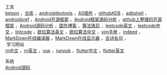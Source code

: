 工具  
<a href="http://www.bejson.com" target="_blank">bejson</a> ，<a href="https://search.maven.org" target="_blank">仓库</a> ，<a href="https://www.androiddevtools.cn" target="_blank">androiddevtools</a>  ，<a href="https://ydmmocoo.github.io" target="_blank">AS插件</a>  ，<a href="https://github.com/mzlogin/awesome-adb" target="_blank">githubADB</a>  ，<a href="http://adbshell.com/commands" target="_blank">adbshell</a>  ，<a href="http://androidxref.com" target="_blank">androidxref</a>  ，<a href="https://github.com/Trinea/android-open-project" target="_blank">Android开源框架</a>  ，<a href="http://a.codekk.com" target="_blank">Android框架源码分析</a>  ，<a href="https://github.com/Tim9Liu9/TimLiu-Android" target="_blank">github上整理的开源框架</a>  ，<a href="https://github.com/LittleFriendsGroup/AndroidSdkSourceAnalysis" target="_blank">Android源码分析</a>  ，<a href="http://www.importnew.com/7469.html" target="_blank">国外博客</a>  ，<a href="https://soulmachine.gitbooks.io/algorithm-essentials/java" target="_blank">算法珠玑</a>  ，<a href="https://leetcode.com/problemset/all" target="_blank">leetcode英文</a>  ，<a href="https://leetcode-cn.com/problemset/all" target="_blank">leetcode中文</a>  ，<a href="https://www.lintcode.com/problem" target="_blank">lintcode</a>  ，<a href="https://projecteuler.net/archives" target="_blank">欧拉算法英文</a>  ，<a href="http://pe-cn.github.io/problems" target="_blank">欧拉算法中文</a>  ，<a href="http://vimcdoc.sourceforge.net/doc/help.html" target="_blank">vim手册</a> ，<a href="https://www.indeed.co.uk" target="_blank">indeed</a>  ，<a href="https://www.mdeditor.com" target="_blank">MarkDown在线编译器</a>  ，<a href="http://mahua.jser.me" target="_blank">MarkDown在线显示器</a>   ，<a href="https://www.gushiwen.org/shiju" target="_blank">古诗名句</a>  ，  
 学习网站  
<a href="https://reactnative.cn" target="_blank">rn中文</a>  ，<a href="https://facebook.github.io/react-native" target="_blank">rn英文</a>  ，<a href="https://cn.vuejs.org/v2/guide" target="_blank">vue</a>  ，<a href="https://www.runoob.com" target="_blank">runoob</a>  ，<a href="https://flutterchina.club" target="_blank">flutter中文</a>  ，<a href="https://flutter.dev" target="_blank">flutter英文</a>   

系统  
<a href="https://github.com/aosp-mirror" target="_blank">Android源码</a> 

